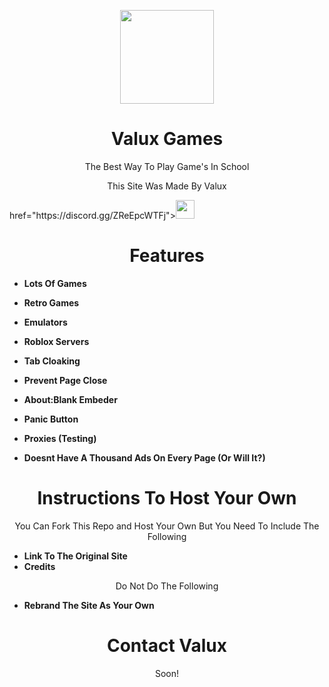 <p align="center">
 
  <img src="https://0Valux0.github.io/Valux.png" width="150px" height="150px">

</p>

<h1 align="center">Valux Games</h1>
<p align="center">The Best Way To Play Game's In School</p>
<p align="Center">This Site Was Made By Valux</p>
<a align+"center"> href="https://discord.gg/ZReEpcWTFj"><img height="30px"  src="https://img.shields.io/badge/Join%20The%20Discord!-brightgreen?style=for-the-badge&logo=discord&logoColor=white&labelColor=%233f4bd1&color=%235865F2"></a>




<h1 align="center">Features</h1>

- **Lots Of Games**
- **Retro Games**
- **Emulators**
- **Roblox Servers**

- **Tab Cloaking**
- **Prevent Page Close**
- **About:Blank Embeder**
- **Panic Button**
- **Proxies (Testing)**

- **Doesnt Have A Thousand Ads On Every Page (Or Will It?)**

<h1 align="Center">Instructions To Host Your Own</h1>
<p align="center">You Can Fork This Repo and Host Your Own But You Need To Include The Following</p>

- **Link To The Original Site**
- **Credits**

<p align="center">Do Not Do The Following</p>

- **Rebrand The Site As Your Own**


<h1 align="center">Contact Valux</h1>

<p align="center">Soon!</p>



